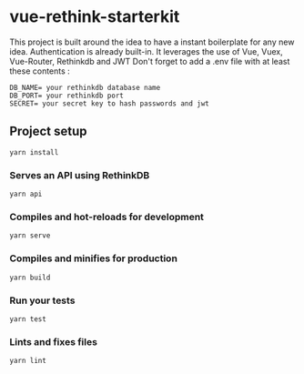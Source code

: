 # vue-rethink-starterkit

This project is built around the idea to have a instant boilerplate for any new idea.
Authentication is already built-in.
It leverages the use of Vue, Vuex, Vue-Router, Rethinkdb and JWT
Don't forget to add a .env file with at least these contents : 

```
DB_NAME= your rethinkdb database name
DB_PORT= your rethinkdb port
SECRET= your secret key to hash passwords and jwt
```

## Project setup
```
yarn install
```

### Serves an API using RethinkDB
```
yarn api
```

### Compiles and hot-reloads for development
```
yarn serve
```

### Compiles and minifies for production
```
yarn build
```

### Run your tests
```
yarn test
```

### Lints and fixes files
```
yarn lint
```
